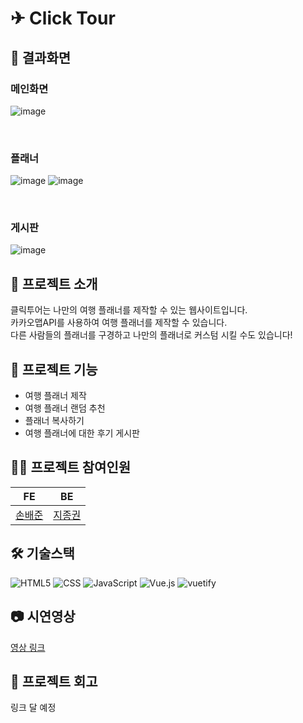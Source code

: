 # ✈ Click Tour

## 🎨 결과화면


### 메인화면

![image](https://github.com/sonbaejun/clicktour-frontend/assets/78029066/fb2f89fc-2f81-461a-8f24-0e22bdaff090)

<br/>

### 플래너

![image](https://github.com/sonbaejun/clicktour-frontend/assets/78029066/3ab0206d-01f9-41d8-abcf-6c7c36540356)
![image](https://github.com/sonbaejun/clicktour-frontend/assets/78029066/4b2ef0aa-6b01-40f4-927f-e71d721d34c5)

<br/>

### 게시판

![image](https://github.com/sonbaejun/clicktour-frontend/assets/78029066/db32913a-7ca2-4879-83d6-010d45384991)

## 🚀 프로젝트 소개
클릭투어는 나만의 여행 플래너를 제작할 수 있는 웹사이트입니다.<br/>카카오맵API를 사용하여 여행 플래너를 제작할 수 있습니다. <br/>다른 사람들의 플래너를 구경하고 나만의 플래너로 커스텀 시킬 수도 있습니다!

## 📝 프로젝트 기능
- 여행 플래너 제작
- 여행 플래너 랜덤 추천
- 플래너 복사하기
- 여행 플래너에 대한 후기 게시판

## 👩‍💻 프로젝트 참여인원

| FE | BE |
| --- | --- |
| [손배준](https://github.com/sonbaejun) | [지종권](https://github.com/jijongkwon) |

## 🛠️ 기술스택
![HTML5](https://img.shields.io/badge/html5-E34F26?style=for-the-badge&logo=html5&logoColor=white)
![CSS](https://img.shields.io/badge/css-1572B6?style=for-the-badge&logo=css3&logoColor=white)
![JavaScript](https://img.shields.io/badge/JavaScript-6DB33F?style=for-the-badge&logo=JavaScript&logoColor=white)
![Vue.js](https://img.shields.io/badge/vue.js-2.6-4FC08D?style=for-the-badge&logo=vue.js&logoColor=white)
![vuetify](https://img.shields.io/badge/vuetify-2.0-4FC08D?style=for-the-badge&logo=vuetify&logoColor=skyblue&color=skyblue)

## 📷 시연영상
<a href="https://drive.google.com/file/d/1ducgywz9RQbz5r29hdoIV2y0VeRTOiN5/view">영상 링크</a>

## 💊 프로젝트 회고
링크 달 예정
